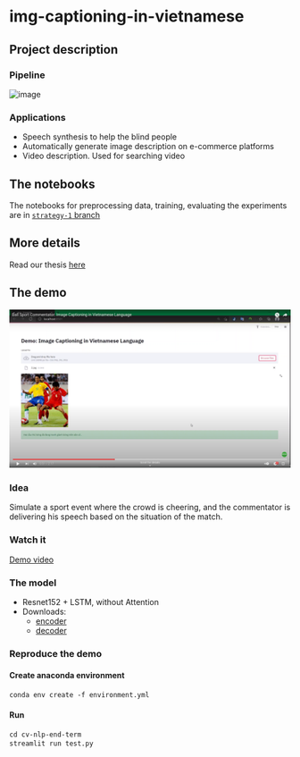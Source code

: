 # img-captioning-in-vietnamese

## Project description

### Pipeline

![image](https://user-images.githubusercontent.com/28902802/136682525-cd8aea0f-efab-4089-bb36-777934fcbf8d.png)

### Applications

- Speech synthesis to help the blind people
- Automatically generate image description on e-commerce platforms
- Video description. Used for searching video

## The notebooks

The notebooks for preprocessing data, training, evaluating the experiments are in [`strategy-1` branch](https://github.com/congphase/img-captioning-in-vietnamese/tree/strategy-1/notebooks)

## More details
Read our thesis [here](docs/Final_report.pdf)

## The demo
![](docs/demo_screen.png)
### Idea

Simulate a sport event where the crowd is cheering, and the commentator is delivering his speech based on the situation of the match.

### Watch it
[Demo video](https://youtu.be/jcMWzUln6Rs)

### The model

- Resnet152 + LSTM, without Attention
- Downloads:
  - [encoder](https://drive.google.com/file/d/1mrRQaHuPRClyW_TklpVmnlu4jb-_J5xX/view?usp=sharing)
  - [decoder](https://drive.google.com/file/d/12e-P6eQfmm_tU05f8-a-xF-DIvEKcBso/view?usp=sharing)

### Reproduce the demo

#### Create anaconda environment

```
conda env create -f environment.yml
```

#### Run

```
cd cv-nlp-end-term
streamlit run test.py
```
